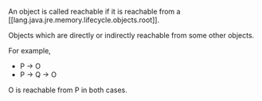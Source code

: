 
An object is called reachable if it is reachable from a [[lang.java.jre.memory.lifecycle.objects.root]].

Objects which are directly or indirectly reachable from some other objects.

For example,

- P -> O
- P -> Q -> O

O is reachable from P in both cases.
